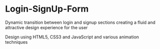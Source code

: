 # Login-SignUp-Form

Dynamic transition between login and signup sections creating a fluid and attractive design experience for the user

Design using HTML5, CSS3 and JavaScript and various animation techniques

